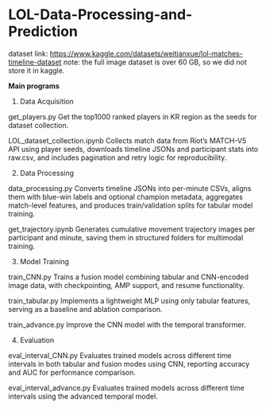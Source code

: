 # LOL-Data-Processing-and-Prediction

dataset link: https://www.kaggle.com/datasets/weitianxue/lol-matches-timeline-dataset
note: the full image dataset is over 60 GB, so we did not store it in kaggle.

**Main programs**
1. Data Acquisition

get_players.py
Get the top1000 ranked players in KR region as the seeds for dataset collection.

LOL_dataset_collection.ipynb
Collects match data from Riot’s MATCH-V5 API using player seeds, downloads timeline JSONs and participant stats into raw.csv, and includes pagination and retry logic for reproducibility.

2. Data Processing

data_processing.py
Converts timeline JSONs into per-minute CSVs, aligns them with blue-win labels and optional champion metadata, aggregates match-level features, and produces train/validation splits for tabular model training.

get_trajectory.ipynb
Generates cumulative movement trajectory images per participant and minute, saving them in structured folders for multimodal training.

3. Model Training

train_CNN.py
Trains a fusion model combining tabular and CNN-encoded image data, with checkpointing, AMP support, and resume functionality.

train_tabular.py
Implements a lightweight MLP using only tabular features, serving as a baseline and ablation comparison.

train_advance.py
Improve the CNN model with the temporal transformer.

4. Evaluation

eval_interval_CNN.py
Evaluates trained models across different time intervals in both tabular and fusion modes using CNN, reporting accuracy and AUC for performance comparison.

eval_interval_advance.py
Evaluates trained models across different time intervals using the advanced temporal model.
